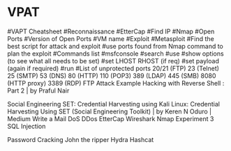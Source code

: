 # VPAT
#VAPT Cheatsheet
#Reconnaissance 
#EtterCap
#Find IP
#Nmap
#Open Ports
#Version of Open Ports
#VM name 
#Exploit
#Metasploit
#Find the best script for attack and exploit 
#use ports found from Nmap command to plan the exploit
#Commands list
#msfconsole
#search <port name with version>
#use <index of attack>
#show options (to see what all needs to be set)
#set LHOST RHOST (if req)
#set payload (again if required)
#run
#List of unprotected ports
20/21 (FTP) 
23 (Telnet) 
25 (SMTP) 
53 (DNS)
80 (HTTP)
110 (POP3)
389 (LDAP)
445 (SMB)
8080 (HTTP proxy)
3389 (RDP)
FTP Attack Example 
Hacking with Reverse Shell : Part 2 | by Praful Nair





Social Engineering 
SET: Credential Harvesting using Kali Linux: Credential Harvesting Using SET (Social Engineering Toolkit) | by Keren N Oduro | Medium 
Write a Mail
DoS DDos
EtterCap 
Wireshark
Nmap
Experiment 3 
SQL Injection


Password Cracking
John the ripper 
Hydra
Hashcat 

